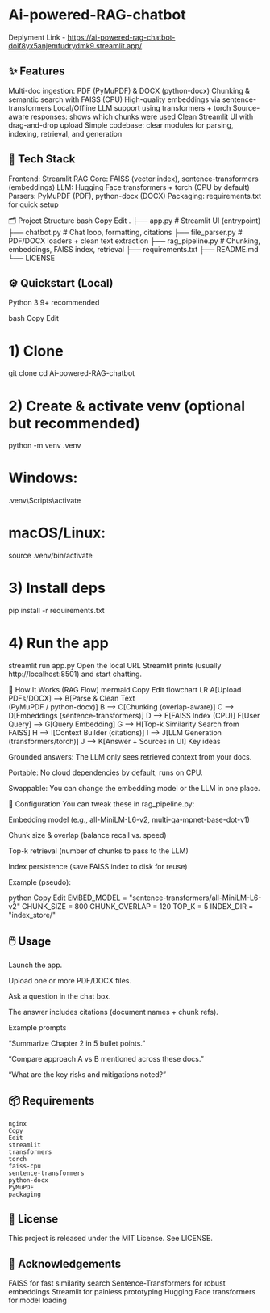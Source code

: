 # Ai-powered-RAG-chatbot

Deplyment Link - https://ai-powered-rag-chatbot-doif8yx5anjemfudrydmk9.streamlit.app/

✨ Features
-----------------
Multi-doc ingestion: PDF (PyMuPDF) & DOCX (python-docx)
Chunking & semantic search with FAISS (CPU)
High-quality embeddings via sentence-transformers
Local/Offline LLM support using transformers + torch
Source-aware responses: shows which chunks were used
Clean Streamlit UI with drag-and-drop upload
Simple codebase: clear modules for parsing, indexing, retrieval, and generation

🧱 Tech Stack
----------------

Frontend: Streamlit
RAG Core: FAISS (vector index), sentence-transformers (embeddings)
LLM: Hugging Face transformers + torch (CPU by default)
Parsers: PyMuPDF (PDF), python-docx (DOCX)
Packaging: requirements.txt for quick setup


🗂️ Project Structure
bash
Copy
Edit
.
├── app.py                 # Streamlit UI (entrypoint)
├── chatbot.py             # Chat loop, formatting, citations
├── file_parser.py         # PDF/DOCX loaders + clean text extraction
├── rag_pipeline.py        # Chunking, embeddings, FAISS index, retrieval
├── requirements.txt
├── README.md
└── LICENSE

⚙️ Quickstart (Local)
------------------------
Python 3.9+ recommended

bash
Copy
Edit
# 1) Clone
git clone <your-repo-url>
cd Ai-powered-RAG-chatbot

# 2) Create & activate venv (optional but recommended)
python -m venv .venv
# Windows:
.venv\Scripts\activate
# macOS/Linux:
source .venv/bin/activate

# 3) Install deps
pip install -r requirements.txt

# 4) Run the app
streamlit run app.py
Open the local URL Streamlit prints (usually http://localhost:8501) and start chatting.

🧠 How It Works (RAG Flow)
mermaid
Copy
Edit
flowchart LR
  A[Upload PDFs/DOCX] --> B[Parse & Clean Text<br/>(PyMuPDF / python-docx)]
  B --> C[Chunking (overlap-aware)]
  C --> D[Embeddings (sentence-transformers)]
  D --> E[FAISS Index (CPU)]
  F[User Query] --> G[Query Embedding]
  G --> H[Top-k Similarity Search from FAISS]
  H --> I[Context Builder (citations)]
  I --> J[LLM Generation (transformers/torch)]
  J --> K[Answer + Sources in UI]
Key ideas

Grounded answers: The LLM only sees retrieved context from your docs.

Portable: No cloud dependencies by default; runs on CPU.

Swappable: You can change the embedding model or the LLM in one place.

🔧 Configuration
You can tweak these in rag_pipeline.py:

Embedding model (e.g., all-MiniLM-L6-v2, multi-qa-mpnet-base-dot-v1)

Chunk size & overlap (balance recall vs. speed)

Top-k retrieval (number of chunks to pass to the LLM)

Index persistence (save FAISS index to disk for reuse)

Example (pseudo):

python
Copy
Edit
EMBED_MODEL = "sentence-transformers/all-MiniLM-L6-v2"
CHUNK_SIZE = 800
CHUNK_OVERLAP = 120
TOP_K = 5
INDEX_DIR = "index_store/"

🖱️ Usage
-------------
Launch the app.

Upload one or more PDF/DOCX files.

Ask a question in the chat box.

The answer includes citations (document names + chunk refs).

Example prompts

“Summarize Chapter 2 in 5 bullet points.”

“Compare approach A vs B mentioned across these docs.”

“What are the key risks and mitigations noted?”

📦 Requirements
----------------
```
nginx
Copy
Edit
streamlit
transformers
torch
faiss-cpu
sentence-transformers
python-docx
PyMuPDF
packaging
```


📝 License
----------------
This project is released under the MIT License. See LICENSE.

🙏 Acknowledgements
---------------------

FAISS for fast similarity search
Sentence-Transformers for robust embeddings
Streamlit for painless prototyping
Hugging Face transformers for model loading

